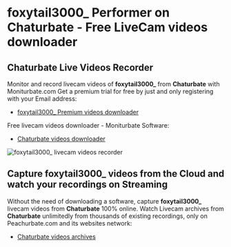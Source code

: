 # foxytail3000_ Performer on Chaturbate - Free LiveCam videos downloader

## Chaturbate Live Videos Recorder

Monitor and record livecam videos of **foxytail3000_** from **Chaturbate** with Moniturbate.com
Get a premium trial for free by just and only registering with your Email address:
* [foxytail3000_ Premium videos downloader](https://moniturbate.com/request-demo-licence-key.html)

Free livecam videos downloader - Moniturbate Software:
* [Chaturbate videos downloader](https://moniturbate.com/moniturbate-download-software.html)

![foxytail3000_ livecam videos recorder](https://peachurnet.com/templates/moniturbate-software.png)


## Capture foxytail3000_ videos from the Cloud and watch your recordings on Streaming

Without the need of downloading a software, capture **foxytail3000_** livecam videos from **Chaturbate** 100% online.
Watch Livecam archives from **Chaturbate** unlimitedly from thousands of existing recordings, only on Peachurbate.com and its websites network:
* [Chaturbate videos archives](https://peachurnet.com/)